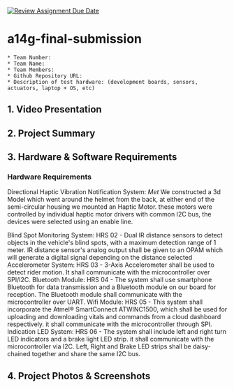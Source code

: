 [![Review Assignment Due Date](https://classroom.github.com/assets/deadline-readme-button-24ddc0f5d75046c5622901739e7c5dd533143b0c8e959d652212380cedb1ea36.svg)](https://classroom.github.com/a/kzkUPShx)
# a14g-final-submission

    * Team Number: 
    * Team Name: 
    * Team Members: 
    * Github Repository URL: 
    * Description of test hardware: (development boards, sensors, actuators, laptop + OS, etc) 

## 1. Video Presentation

## 2. Project Summary

## 3. Hardware & Software Requirements

### Hardware Requirements

Directional Haptic Vibration Notification System: *Met*
We constructed a 3d Model which went around the helmet from the back, at either end of the semi-circular housing we mounted an Haptic Motor. these motors were controlled by individual haptic motor drivers with common I2C bus, the devices were selected using an enable line.


Blind Spot Monitoring System:
HRS 02 - Dual IR distance sensors to detect objects in the vehicle's blind spots, with a maximum detection range of 1 meter. IR distance sensor's analog output shall be given to an OPAM which will generate a digital signal depending on the distance selected
Accelerometer System:
HRS 03 - 3-Axis Accelerometer shall be used to detect rider motion. It shall communicate with the microcontroller over SPI/I2C.
Bluetooth Module:
HRS 04 - The system shall use smartphone Bluetooth for data transmission and a Bluetooth module on our board for reception. The Bluetooth module shall communicate with the microcontroller over UART.
Wifi Module:
HRS 05 - This system shall incorporate the Atmel® SmartConnect ATWINC1500, which shall be used for uploading and downloading vitals and commands from a cloud dashboard respectively. it shall communicate with the microcontroller through SPI.
Indication LED System:
HRS 06 - The system shall include left and right turn LED indicators and a brake light LED strip. it shall communicate with the microcontroller via I2C. Left, Right and Brake LED strips shall be daisy-chained together and share the same I2C bus.

## 4. Project Photos & Screenshots
